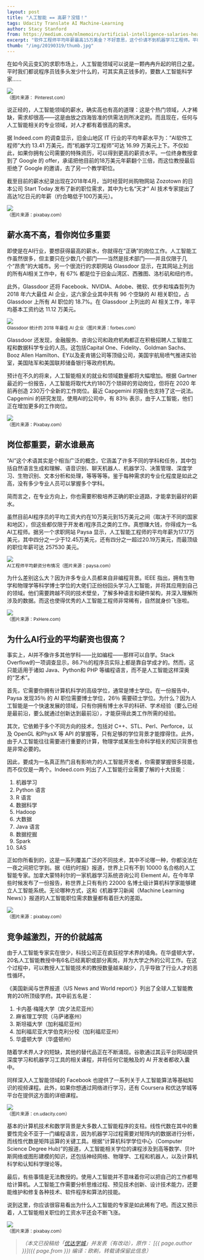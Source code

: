 ```yaml
---
layout: post
title: "人工智能 == 高薪？没错！"
tags: Udacity Translate AI Machine-Learning
author: Stacy Stanford
from: https://medium.com/mlmemoirs/artificial-intelligence-salaries-heading-skyward-e41b2a7bba7d
excerpt: "软件工程师平均年薪最高15万美金？不好意思，这个价请不到机器学习工程师。平时我们都说程序员钱多头发少什么的，可其实真正钱多的，要数人工智能科学家……"
thumb: "/img/20190319/thumb.jpg"
---
```

在如今风云变幻的求职市场上，人工智能领域可以说是一颗冉冉升起的明日之星。平时我们都说程序员钱多头发少什么的，可其实真正钱多的，要数人工智能科学家……

<img src="/img/20190319/001.jpg" /><br><small>
（图片来源： Pinterest.com）</small>

说正经的，人工智能领域的薪水，确实高也有高的道理：这是个热门领域，人才稀缺，需求却很高——这是由放之四海皆准的供需法则所决定的。而且现在，任何与人工智能相关的专业领域，对人才都有着很高的需求。

据 Indeed.com 的调查显示，旧金山地区 IT 行业的平均年薪水平为：“AI软件工程师”大约 13.41 万美元，而“机器学习工程师”可达 16.99 万美元上下。不仅如此，如果你拥有公司需要的特殊资历，可以得到更高的薪资水平。一位终身教授拿到了 Google 的 offer，承诺把他目前的18万美元年薪翻个三倍，而这位教授最后拒绝了 Google 的邀请，去了另一个教学职位。

截至目前的薪水纪录出现在2018年4月，当时经营时尚购物网站 Zozotown 的日本公司 Start Today 发布了新的职位需求，其中为七名“天才” AI 技术专家提出了高达1亿日元的年薪（约合略低于100万美元）。

<img src="/img/20190319/002.jpg" /><br><small>
（图片来源：pixabay.com）</small>

## 薪水高不高，看你岗位多重要

即使是在AI行业，要想获得最高的薪水，你就得在“正确”的岗位工作。人工智能工作虽然很多，但主要只在少数几个部门——当然是技术部门——并且仅限于几个“昂贵”的大城市。另一个很流行的求职网站 Glassdoor 显示，在其网站上列出的所有AI相关工作中，有 67% 都是位于旧金山湾区、西雅图、洛杉矶和纽约市。

此外，Glassdoor 还将 Facebook、NVIDIA、Adobe、微软、优步和埃森哲列为 2018 年六大最佳 AI 企业，这六家企业其中共有 96 个空缺的 AI 相关职位，占 Glassdoor 上所有 AI 职位的 18.7%。在 Glassdoor 上列出的 AI 相关工作，年平均基本工资约达 11.12 万美元。

<img src="/img/20190319/003.jpg" /><br><small>
Glassdoor 统计的 2018 年最佳 AI 企业（图片来源：forbes.com）</small>

Glassdoor 还发现，金融服务、咨询公司和政府机构都正在积极招聘人工智能工程和数据科学专业的人员。这包括Capital One、Fidelity、Goldman Sachs、Booz Allen Hamilton、EY以及麦肯锡公司等顶级公司，美国宇航局喷气推进实验室，美国陆军和美国联邦储备银行等政府机构。

预计在不久的将来，人工智能相关的就业和领域数量都将大幅增加。根据 Gartner 最近的一份报告，人工智能将取代大约180万个琐碎的劳动岗位，但将在 2020 年前再创造 230万个全新的工作岗位。最近 Capgemini 的报告也支持了这一说法。 Capgemini 的研究发现，使用AI的公司中，有 83％ 表示，由于人工智能，他们正在增加更多的工作岗位。

<img src="/img/20190319/004.jpg" /><br><small>
（图片来源：Pixabay.com）</small>

## 岗位都重要，薪水谁最高

“AI”这个术语其实是个相当广泛的概念，它涵盖了许多不同的学科和任务，其中包括自然语言生成和理解、语音识别、聊天机器人、机器学习、决策管理、深度学习、生物识别、文本分析和处理，等等等等。鉴于每种需求的专业化程度是如此之高，没有多少专业人员可以掌握多个学科。

简而言之，在专业方向上，你也需要积极培养正确的职业道路，才能拿到最好的薪水。

虽然目前AI程序员的平均工资大约在10万美元到15万美元之间（取决于不同的国家和地区），但这些都仅限于开发者/程序员之类的工作。真想赚大钱，你得成为一名AI工程师。据另一个求职网站 Paysa 显示，人工智能工程师的平均年薪为17.17万美元，其中四分之一少于12.45万美元，还有四分之一超过20.19万美元，而最顶级的职位年薪可达 <span class="hl">257530 美元</span>。

<img src="/img/20190319/005.png" /><br><small>
AI工程师平均薪资分布情况（图片来源：paysa.com）</small>

为什么差别这么大？因为许多专业人员都来自非编程背景。IEEE 指出，拥有生物学和物理学等科学博士学位的大佬们正纷纷回头学习人工智能，并将其应用到自己的领域。他们需要跨越不同的技术壁垒，了解多种语言和硬件架构，并深入理解所涉及的数据。而这也使得优秀的人工智能工程师非常稀有，自然就身价飞涨啦。

<img src="/img/20190319/006.jpg" /><br><small>
（图片来源：PxHere.com)</small>

## 为什么AI行业的平均薪资也很高？

事实上，AI并不像许多其他学科——比如编程——那样可以自学。Stack Overflow的一项调查显示，86.7％的程序员实际上都是靠自学成才的。然而，这只能适用于诸如 Java、Python和 PHP 等编程语言，而不是人工智能这样深奥的“艺术”。

首先，它需要你拥有计算机科学的高级学位，通常是博士学位。在一份报告中，Paysa 发现35％ 的 AI 职位需要博士学位，26％ 需要硕士学位。为什么？因为人工智能是一个快速发展的领域，只有你拥有博士水平的科研、学术经验（要么已经是最前沿，要么就通过创新达到最前沿），才能获得此类工作所需的经验。

其次，它依赖于多个不同方向的技术，包括对 C++、STL、Perl、Perforce，以及 OpenGL 和PhysX 等 API 的掌握等，只有足够的学位背景才能撑得住。此外，由于人工智能往往需要进行重要的计算，物理学或某些生命科学相关的知识背景也是非常必要的。

因此，要成为一名真正热门且有影响力的人工智能开发者，你需要掌握很多技能，而不仅仅是一两个。Indeed.com 列出了人工智能行业需要了解的十大技能：

1. 机器学习
2. Python 语言
3. R 语言
4. 数据科学
5. Hadoop
6. 大数据
7. Java 语言
8. 数据挖掘
9. Spark
10. SAS

正如你所看到的，这是一系列覆盖广泛的不同技术，其中不论哪一种，你都没法在一夜之间把它学到。据《纽约时报》报道，世界上只有不到 10000 名合格的人工智能专家。加拿大蒙特利尔的一家机器学习系统咨询公司 Element AI，在今年早些时候发布了一份报告，称世界上只有有约 22000 名博士级计算机科学家能够建立人工智能系统。无论哪种方式，这和《机器学习新闻（Machine Learning News）》报道的人工智能职位需求数量都有着巨大的差距。

<img src="/img/20190319/007.jpg" /><br><small>
（图片来源：pixabay.com）</small>

## 竞争越激烈，开的价就越高

由于人工智能专家实在很少，科技公司正在疯狂挖学术界的墙角。在华盛顿大学，20名人工智能教授中有6名已经离职或部分离岗，并为大学之外的公司工作。在这个过程中，可以教授人工智能技术的教授数量越来越少，几乎导致了行业人才的恶性循环。

《美国新闻与世界报道（US News and World report）》列出了全球人工智能教育的20所顶级学府。其中前五名是：

1. 卡内基·梅隆大学（宾夕法尼亚州）
2. 麻省理工学院（马萨诸塞州）
3. 斯坦福大学（加利福尼亚州）
4. 加利福尼亚大学伯克利分校（加利福尼亚州）
5. 华盛顿大学（华盛顿州）

随着学术界人才的短缺，其他的替代品正在不断涌现。谷歌通过其云平台网站提供深度学习和机器学习工具的相关课程，并将任何它能触及的 AI 开发者都收入囊中。

同样深入人工智能领域的 Facebook 也提供了一系列关于人工智能算法等基础知识的视频课程。此外，如果你想通过网络进行学习，还有 Coursera 和优达学城等平台在提供这方面的详细课程。

<img src="/img/20190319/008.png" /><br><small>
（图片来源：cn.udacity.com）</small>

基本的计算机技术和数学背景是大多数人工智能程序的支柱。线性代数在其中的重要性完全不亚于一门编程语言，因为机器学习过程需要对矩阵内的数据进行分析，而线性代数是矩阵运算的关键工具。根据“计算机科学学位中心（Computer Science Degree Hub)”的报道，人工智能相关学位的课程涉及到高等数学、贝叶斯网络或图形建模的知识，还包括神经网络、物理学、工程和机器人，以及计算机科学和认知科学理论等。

最后，有些事情是无法教授的。<span class="hl">使用人工智能并不意味着你可以把自己的工作都甩给计算机</span>。人工智能工作需要分析思维过程、预见技术创新、设计技术能力，还要能维护和修复各种技术、软件程序和算法的技能。

说到这里，你应该很容易看出为什么人工智能的专家是如此稀有了吧。而这又预示着，人工智能相关职位的工资水平还会不断飞涨。

<img src="/img/20190319/009.jpg" /><br><small>
（图片来源：pixabay.com）</small>

> _（本文已投稿给「[优达学城](https://cn.udacity.com)」并发表（有改动），原作： [{{ page.author }}]({{ page.from }}) 编译：欧剃，转载请保留此信息）_